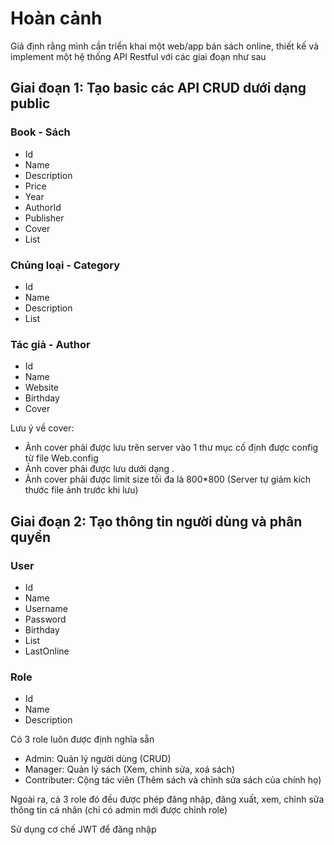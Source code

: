 # Hoàn cảnh

Giả định rằng mình cần triển khai một web/app bán sách online, thiết kế và implement một hệ thống API Restful với các giai đoạn như sau

## Giai đoạn 1: Tạo basic các API CRUD dưới dạng public

### Book - Sách

- Id
- Name
- Description
- Price
- Year
- AuthorId
- Publisher
- Cover
- List<Category>

### Chủng loại - Category

- Id
- Name
- Description
- List<Book>

### Tác giả - Author

- Id
- Name
- Website
- Birthday
- Cover

Lưu ý về cover:

- Ảnh cover phải được lưu trên server vào 1 thư mục cố định được config từ file Web.config
- Ảnh cover phải được lưu dưới dạng <GUID>.<Extension>
- Ảnh cover phải được limit size tối đa là 800*800 (Server tự giảm kích thước file ảnh trước khi lưu)

## Giai đoạn 2: Tạo thông tin người dùng và phân quyền

### User

- Id
- Name
- Username
- Password
- Birthday
- List<Role>
- LastOnline


### Role

- Id
- Name
- Description

Có 3 role luôn được định nghĩa sẵn

- Admin: Quản lý người dùng (CRUD)
- Manager: Quản lý sách (Xem, chỉnh sửa, xoá sách)
- Contributer: Cộng tác viên (Thêm sách và chỉnh sửa sách của chính họ)

Ngoài ra, cả 3 role đó đều được phép đăng nhập, đăng xuất, xem, chỉnh sửa thông tin cá nhân (chỉ có admin mới được chỉnh role)

Sử dụng cơ chế JWT để đăng nhập